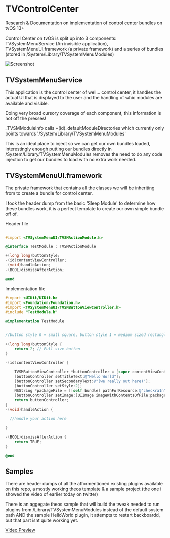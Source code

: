 # TVControlCenter
Research &amp; Documentation on implementation of control center bundles on tvOS 13+

Control Center on tvOS is split up into 3 components: TVSystemMenuService (An invisible application), TVSystemMenuUI.framework (a private framework) and a series of bundles (stored in /System/Library/TVSystemMenuModules)

![Screenshot](https://pbs.twimg.com/media/ELZ_vIGUcAEbft5?format=jpg&name=large "Screenshot")  <br/>

## TVSystemMenuService

This application is the control center of well... control center, it handles the actual UI that is displayed to the user and the handling of whic modules are available and visible.

Doing very broad cursory coverage of each component, this information is hot off the presses!

_TVSMModuleInfo calls +(id)_defaultModuleDirectories which currently only points towards '/System/Library/TVSystemMenuModules'

This is an ideal place to inject so we can get our own bundles loaded, interestingly enough putting our bundles directly in /System/Library/TVSystemMenuModules removes the need to do any code injection to get our bundles to load with no extra work needed.

## TVSystemMenuUI.framework

The private framework that contains all the classes we will be inheriting from to create a bundle for control center.

I took the header dump from the basic 'Sleep Module' to determine how these bundles work, it is a perfect template to create our own simple bundle off of.

Header file

```Objective-C

#import <TVSystemMenuUI/TVSMActionModule.h>

@interface TestModule : TVSMActionModule

+(long long)buttonStyle;
-(id)contentViewController;
-(void)handleAction;
-(BOOL)dismissAfterAction;

@end

```

Implementation file

```Objective-C
#import <UIKit/UIKit.h>
#import <Foundation/Foundation.h>
#import <TVSystemMenuUI/TVSMButtonViewController.h>
#include "TestModule.h"

@implementation TestModule


//button style 0 = small square, button style 1 = medium sized rectangle, 2 = Full size button

+(long long)buttonStyle {
    return 2; // Full size button
}

-(id)contentViewController {

    TVSMButtonViewController *buttonController = [super contentViewController];
    [buttonController setTitleText:@"Hello World"];
    [buttonController setSecondaryText:@"(we really out here)"];
    [buttonController setStyle:2];
    NSString *packageFile = [[self bundle] pathForResource:@"checkra1n" ofType:@"png"];
    [buttonController setImage:[UIImage imageWithContentsOfFile:packageFile]];
    return buttonController;
}
-(void)handleAction {

  //handle your action here

}

-(BOOL)dismissAfterAction {
    return TRUE;
}

@end
```

## Samples

There are header dumps of all the afformentioned existing plugins available on this repo, a mostly working theos template & a sample project (the one i showed the video of earlier today on twitter)

There is an aggegate theos sample that will build the tweak needed to run plugins from /Library/TVSystemMenuModules instead of the default system path AND the sample HelloWorld plugin, it attempts to restart backboardd, but that part isnt quite working yet. 


[Video Preview](TVControlCenter.mp4)
